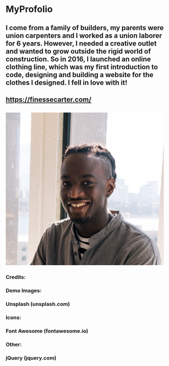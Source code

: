 #  MyProfolio
## I come from a family of builders, my parents were union carpenters and I worked as a union laborer for 6 years. However, I needed a creative outlet and wanted to grow outside the rigid world of construction. So in 2016, I launched an online clothing line, which was my first introduction to code, designing and building a website for the clothes I designed. I fell in love with it!
## https://finessecarter.com/
## <img src="fines.jpg">
### Credits:
### Demo Images:
### Unsplash (unsplash.com)
### Icons:
### Font Awesome (fontawesome.io)
### Other:
### jQuery (jquery.com)
